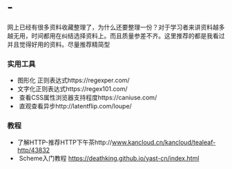 # -
网上已经有很多资料收藏整理了，为什么还要整理一份？对于学习者来讲资料越多越无用，时间都用在纠结选择资料上。而且质量参差不齐。这里推荐的都是我看过并且觉得好用的资料。尽量推荐精简型
### 实用工具
-  图形化 正则表达式https://regexper.com/
-  文字化正则表达式https://regex101.com/
-  查看CSS属性浏览器支持程度https://caniuse.com/
-  直观查看异步http://latentflip.com/loupe/
### 教程
-  了解HTTP-推荐HTTP下午茶http://www.kancloud.cn/kancloud/tealeaf-http/43832
-  Scheme入门教程 https://deathking.github.io/yast-cn/index.html

